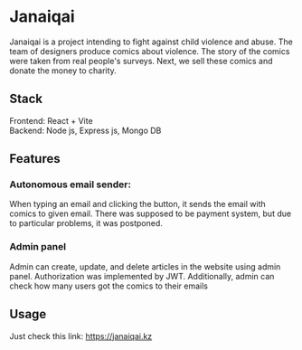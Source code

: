 # Janaiqai 
Janaiqai is a project intending to fight against child violence and abuse. The team of designers produce comics about violence. The story of the comics were taken from real people's surveys. Next, we sell these comics and donate the money to charity. 

## Stack
Frontend: React + Vite </br> 
Backend: Node js, Express js, Mongo DB

## Features
### Autonomous email sender:
When typing an email and clicking the button, it sends the email with comics to given email. There was supposed to be payment system, but due to particular problems, it was postponed.
### Admin panel 
Admin can create, update, and delete articles in the website using admin panel. Authorization was implemented by JWT. Additionally, admin can check how many users got the comics to their emails

## Usage
Just check this link: https://janaiqai.kz


